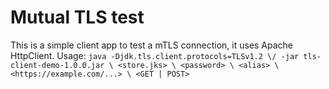 


# Mutual TLS test
This is a simple client app to test a mTLS connection, it uses Apache HttpClient.
Usage:
`
java -Djdk.tls.client.protocols=TLSv1.2 \/
-jar tls-client-demo-1.0.0.jar \
<store.jks> \
<password> \
<alias> \
<https://example.com/...> \
<GET | POST>
`
